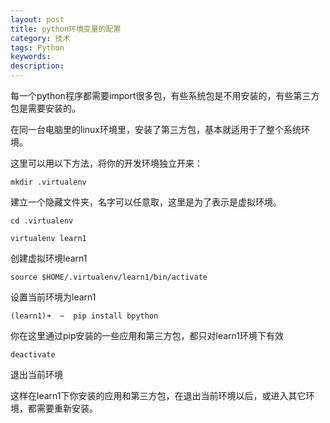 ```yaml
---
layout: post
title: python环境变量的配置
category: 技术
tags: Python
keywords: 
description: 
---
```


每一个python程序都需要import很多包，有些系统包是不用安装的，有些第三方包是需要安装的。

在同一台电脑里的linux环境里，安装了第三方包，基本就适用于了整个系统环境。

这里可以用以下方法，将你的开发环境独立开来：

```
mkdir .virtualenv
```
建立一个隐藏文件夹，名字可以任意取，这里是为了表示是虚拟环境。

```
cd .virtualenv

virtualenv learn1
```
创建虚拟环境learn1

```
source $HOME/.virtualenv/learn1/bin/activate
```
设置当前环境为learn1

```
(learn1)➜  ~  pip install bpython
```
你在这里通过pip安装的一些应用和第三方包，都只对learn1环境下有效

```
deactivate
```
退出当前环境

这样在learn1下你安装的应用和第三方包，在退出当前环境以后，或进入其它环境，都需要重新安装。